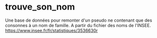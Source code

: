 # trouve_son_nom
Une base de données pour remonter d'un pseudo ne contenant que des consonnes à un nom de famille. A partir du fichier des noms de l'INSEE. https://www.insee.fr/fr/statistiques/3536630r
